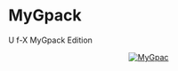 # MyGpack

U
f-X MyGpack Edition

<p align="center">
   <a href = "https://heroku.com/deploy?template=https://github.com/flashokiller/FUSE-dep/tree/main&env[BUILD_CMD]=echo%20None&env[INSTALL_CMD]=pip3%20install%20--no-cache-dir%20-r%20requirements.txt&env[LAUNCH_CMD]=bash%20run&env[ZIP_LINK]=https://github.com/flashokiller/fuse-x"><img src="https://www.herokucdn.com/deploy/button.svg" alt="MyGpac" </a>
</p>
<br>
